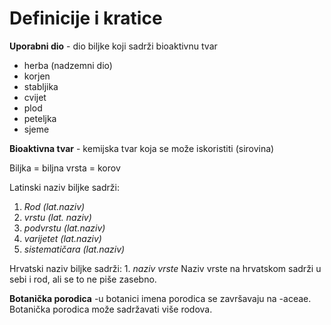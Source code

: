 # Definicije i kratice

 **Uporabni dio** - dio biljke koji sadrži bioaktivnu tvar
  * herba (nadzemni dio)
  * korjen
  * stabljika
  * cvijet
  * plod
  * peteljka
  * sjeme

**Bioaktivna tvar** - kemijska tvar koja se može iskoristiti (sirovina)

 
Biljka = biljna vrsta = korov

Latinski naziv biljke sadrži: 
   1. *Rod (lat.naziv)*
   1. *vrstu (lat. naziv)* 
   1. *podvrstu (lat.naziv)*
   1. *varijetet (lat.naziv)*
   1. *sistematičara (lat.naziv)*

Hrvatski naziv biljke sadrži:
    1. *naziv vrste*
Naziv vrste na hrvatskom sadrži u sebi i rod, ali se to ne piše zasebno.

**Botanička porodica** -u botanici imena porodica se završavaju na -aceae. Botanička porodica može sadržavati više rodova.
